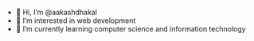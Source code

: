 - 👋 Hi, I’m @aakashdhakal
- 👀 I’m interested in web development
- 🌱 I’m currently learning computer science and information technology
<!---
aakashdhakal/aakashdhakal is a ✨ special ✨ repository because its `README.md` (this file) appears on your GitHub profile.
You can click the Preview link to take a look at your changes.
--->
